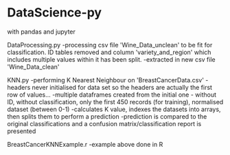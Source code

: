 # DataScience-py
with pandas and jupyter

DataProcessing.py
-processing csv file 'Wine_Data_unclean' to be fit for classification. ID tables removed and column 'variety_and_region' which includes multiple values within it has been split.
-extracted in new csv file 'Wine_Data_clean'

KNN.py
-performing K Nearest Neighbour on 'BreastCancerData.csv'
-headers never initialised for data set so the headers are actually the first row of values...
-multiple dataframes created from the initial one - without ID, without classification, only the first 450 records (for training), normalised dataset (between 0-1)
-calculates K value, indexes the datasets into arrays, then splits them to perform a prediction
-prediction is compared to the original classifications and a confusion matrix/classification report is presented

BreastCancerKNNExample.r
-example above done in R
